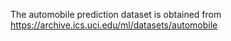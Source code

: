 The automobile prediction dataset is obtained from https://archive.ics.uci.edu/ml/datasets/automobile 
